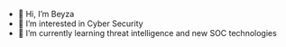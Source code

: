 - 👋 Hi, I’m Beyza
- 👀 I’m interested in Cyber Security 
- 🌱 I’m currently learning threat intelligence and new SOC technologies

<!---
shn-beyzaa/shn-beyzaa is a ✨ special ✨ repository because its `README.md` (this file) appears on your GitHub profile.
You can click the Preview link to take a look at your changes.
--->
